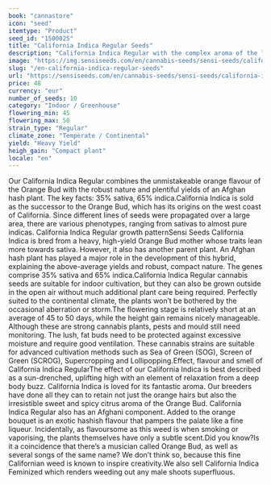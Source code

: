 ```yaml
---
book: "cannastore"
icon: "seed"
itemtype: "Product"
seed_id: "1500025"
title: "California Indica Regular Seeds"
description: "California Indica Regular with the complex aroma of the legendary Orange Bud. 35% sativa, 65% indica, 100% enjoyment. Robust and compact. Order now!"
image: "https://img.sensiseeds.com/en/cannabis-seeds/sensi-seeds/california-indica-image.png"
slug: "/en-california-indica-regular-seeds"
url: "https://sensiseeds.com/en/cannabis-seeds/sensi-seeds/california-indica?a_aid=cannastore"
price: 48
currency: "eur"
number_of_seeds: 10
category: "Indoor / Greenhouse"
flowering_min: 45
flowering_max: 50
strain_type: "Regular"
climate_zone: "Temperate / Continental"
yield: "Heavy Yield"
heigh_gain: "Compact plant"
locale: "en"
---
```

Our California Indica Regular combines the unmistakeable orange flavour of the Orange Bud with the robust nature and plentiful yields of an Afghan hash plant. The key facts: 35% sativa, 65% indica.California Indica is sold as the successor to the Orange Bud, which has its origins on the west coast of California. Since different lines of seeds were propagated over a large area, there are various phenotypes, ranging from sativas to almost pure indicas. California Indica Regular growth patternSensi Seeds California Indica is bred from a heavy, high-yield Orange Bud mother whose traits lean more towards sativa. However, it also has another parent plant. An Afghan hash plant has played a major role in the development of this hybrid, explaining the above-average yields and robust, compact nature. The genes comprise 35% sativa and 65% indica.California Indica Regular cannabis seeds are suitable for indoor cultivation, but they can also be grown outside in the open air without much additional plant care being required. Perfectly suited to the continental climate, the plants won’t be bothered by the occasional aberration or storm.The flowering stage is relatively short at an average of 45 to 50 days, while the height gain remains nicely manageable. Although these are strong cannabis plants, pests and mould still need monitoring. The lush, fat buds need to be protected against excessive moisture and require good ventilation. These cannabis strains are suitable for advanced cultivation methods such as Sea of Green (SOG), Screen of Green (SCROG), Supercropping and Lollipopping.Effect, flavour and smell of California Indica RegularThe effect of our California Indica is best described as a sun-drenched, uplifting high with an element of relaxation from a deep body buzz. California Indica is loved for its fantastic aroma. Our breeders have done all they can to retain not just the orange hairs but also the irresistible sweet and spicy citrus aroma of the Orange Bud. California Indica Regular also has an Afghani component. Added to the orange bouquet is an exotic hashish flavour that pampers the palate like a fine liqueur. Incidentally, as flavoursome as this weed is when smoking or vaporising, the plants themselves have only a subtle scent.Did you know?Is it a coincidence that there’s a musician called Orange Bud, as well as several songs of the same name? We don’t think so, because this fine Californian weed is known to inspire creativity.We also sell California Indica Feminized which renders weeding out any male shoots superfluous.
